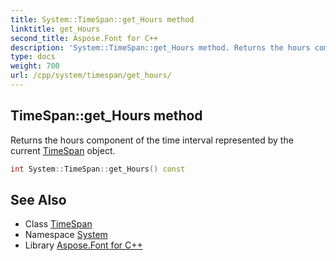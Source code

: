 ```yaml
---
title: System::TimeSpan::get_Hours method
linktitle: get_Hours
second_title: Aspose.Font for C++
description: 'System::TimeSpan::get_Hours method. Returns the hours component of the time interval represented by the current TimeSpan object in C++.'
type: docs
weight: 700
url: /cpp/system/timespan/get_hours/
---
```

## TimeSpan::get_Hours method


Returns the hours component of the time interval represented by the current [TimeSpan](../) object.

```cpp
int System::TimeSpan::get_Hours() const
```

## See Also

* Class [TimeSpan](../)
* Namespace [System](../../)
* Library [Aspose.Font for C++](../../../)
